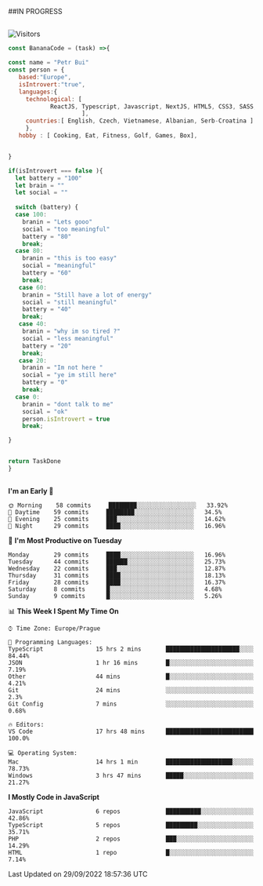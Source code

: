 ##IN PROGRESS
##
![Visitors](https://komarev.com/ghpvc/?username=petrbui&style=for-the-badge&label=Visitors+👀)
```Javascript
const BananaCode = (task) =>{

const name = "Petr Bui"
const person = {
   based:"Europe",
   isIntrovert:"true",
   languages:{
     technological: [ 
            ReactJS, Typescript, Javascript, NextJS, HTML5, CSS3, SASS, Redux, Node, Storybook, Styled-Component
                     ],
     countries:[ English, Czech, Vietnamese, Albanian, Serb-Croatina ]
     },
   hobby : [ Cooking, Eat, Fitness, Golf, Games, Box],


}

if(isIntrovert === false ){
  let battery = "100"
  let brain = ""
  let social = ""
  
  switch (battery) {
  case 100:
    branin = "Lets gooo"
    social = "too meaningful"
    battery = "80"
    break;
  case 80:
    branin = "this is too easy"
    social = "meaningful"
    battery = "60"
    break;
   case 60:
    branin = "Still have a lot of energy"
    social = "still meaningful"
    battery = "40"
    break;
   case 40:
    branin = "why im so tired ?"
    social = "less meaningful"
    battery = "20"
    break;
   case 20:
    branin = "Im not here "
    social = "ye im still here"
    battery = "0"
    break;
  case 0:
    branin = "dont talk to me"
    social = "ok"
    person.isIntrovert = true
    break;

}


return TaskDone
}
```



##
<!--
[![My GitHub stats](https://github-readme-stats.vercel.app/api?username=petrbui&theme=github_dark)](https://github.com/anuraghazra/github-readme-stats)

[![My wakatime stats](https://github-readme-stats.vercel.app/api/wakatime?username=petrbui&theme=github_dark)](https://github.com/anuraghazra/github-readme-stats)
-->
<!--START_SECTION:waka-->
**I'm an Early 🐤** 

```text
🌞 Morning    58 commits     ████████░░░░░░░░░░░░░░░░░   33.92% 
🌆 Daytime    59 commits     ████████░░░░░░░░░░░░░░░░░   34.5% 
🌃 Evening    25 commits     ███░░░░░░░░░░░░░░░░░░░░░░   14.62% 
🌙 Night      29 commits     ████░░░░░░░░░░░░░░░░░░░░░   16.96%

```
📅 **I'm Most Productive on Tuesday** 

```text
Monday       29 commits     ████░░░░░░░░░░░░░░░░░░░░░   16.96% 
Tuesday      44 commits     ██████░░░░░░░░░░░░░░░░░░░   25.73% 
Wednesday    22 commits     ███░░░░░░░░░░░░░░░░░░░░░░   12.87% 
Thursday     31 commits     ████░░░░░░░░░░░░░░░░░░░░░   18.13% 
Friday       28 commits     ████░░░░░░░░░░░░░░░░░░░░░   16.37% 
Saturday     8 commits      █░░░░░░░░░░░░░░░░░░░░░░░░   4.68% 
Sunday       9 commits      █░░░░░░░░░░░░░░░░░░░░░░░░   5.26%

```


📊 **This Week I Spent My Time On** 

```text
⌚︎ Time Zone: Europe/Prague

💬 Programming Languages: 
TypeScript               15 hrs 2 mins       █████████████████████░░░░   84.44% 
JSON                     1 hr 16 mins        █░░░░░░░░░░░░░░░░░░░░░░░░   7.19% 
Other                    44 mins             █░░░░░░░░░░░░░░░░░░░░░░░░   4.21% 
Git                      24 mins             ░░░░░░░░░░░░░░░░░░░░░░░░░   2.3% 
Git Config               7 mins              ░░░░░░░░░░░░░░░░░░░░░░░░░   0.68%

🔥 Editors: 
VS Code                  17 hrs 48 mins      █████████████████████████   100.0%

💻 Operating System: 
Mac                      14 hrs 1 min        ███████████████████░░░░░░   78.73% 
Windows                  3 hrs 47 mins       █████░░░░░░░░░░░░░░░░░░░░   21.27%

```

**I Mostly Code in JavaScript** 

```text
JavaScript               6 repos             ██████████░░░░░░░░░░░░░░░   42.86% 
TypeScript               5 repos             █████████░░░░░░░░░░░░░░░░   35.71% 
PHP                      2 repos             ███░░░░░░░░░░░░░░░░░░░░░░   14.29% 
HTML                     1 repo              █░░░░░░░░░░░░░░░░░░░░░░░░   7.14%

```



 Last Updated on 29/09/2022 18:57:36 UTC
<!--END_SECTION:waka-->
